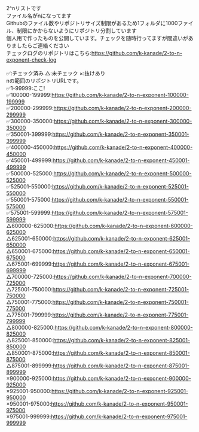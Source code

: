 2^nリストです<br>
ファイル名がnになってます<br>
Githubのファイル数やリポジトリサイズ制限があるため1フォルダに1000ファイル、制限にかからないようにリポジトリ分割しています<br>
個人用で作ったものを公開しています。チェックを随時行ってますが間違いがありましたらご連絡ください<br>
チェックログのリポジトリはこちら:https://github.com/k-kanade/2-to-n-exponent-check-log <br>
<br>
✅:チェック済み △:未チェック ×:抜けあり<br>
nの範囲のリポジトリURLです。<br>
✅1-99999:ここ!<br>
✅100000-199999:https://github.com/k-kanade/2-to-n-exponent-100000-199999<br>
✅200000-299999:https://github.com/k-kanade/2-to-n-exponent-200000-299999<br>
✅300000-350000:https://github.com/k-kanade/2-to-n-exponent-300000-350000<br>
✅350001-399999:https://github.com/k-kanade/2-to-n-exponent-350001-399999<br>
✅400000-450000:https://github.com/k-kanade/2-to-n-exponent-400000-450000<br>
✅450001-499999:https://github.com/k-kanade/2-to-n-exponent-450001-499999<br>
✅500000-525000:https://github.com/k-kanade/2-to-n-exponent-500000-525000<br>
✅525001-550000:https://github.com/k-kanade/2-to-n-exponent-525001-550000<br>
✅550001-575000:https://github.com/k-kanade/2-to-n-exponent-550001-575000<br>
✅575001-599999:https://github.com/k-kanade/2-to-n-exponent-575001-599999<br>
△600000-625000:https://github.com/k-kanade/2-to-n-exponent-600000-625000<br>
△625001-650000:https://github.com/k-kanade/2-to-n-exponent-625001-650000<br>
△650001-675000:https://github.com/k-kanade/2-to-n-exponent-650001-675000<br>
△675001-699999:https://github.com/k-kanade/2-to-n-exponent-675001-699999<br>
△700000-725000:https://github.com/k-kanade/2-to-n-exponent-700000-725000<br>
△725001-750000:https://github.com/k-kanade/2-to-n-exponent-725001-750000<br>
△750001-775000:https://github.com/k-kanade/2-to-n-exponent-750001-775000<br>
△775001-799999:https://github.com/k-kanade/2-to-n-exponent-775001-799999<br>
△800000-825000:https://github.com/k-kanade/2-to-n-exponent-800000-825000<br>
△825001-850000:https://github.com/k-kanade/2-to-n-exponent-825001-850000<br>
△850001-875000:https://github.com/k-kanade/2-to-n-exponent-850001-875000<br>
△875001-899999:https://github.com/k-kanade/2-to-n-exponent-875001-899999<br>
×900000-925000:https://github.com/k-kanade/2-to-n-exponent-900000-925000<br>
×925001-950000:https://github.com/k-kanade/2-to-n-exponent-925001-950000<br>
×950001-975000:https://github.com/k-kanade/2-to-n-exponent-950001-975000<br>
×975001-999999:https://github.com/k-kanade/2-to-n-exponent-975001-999999<br>
